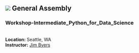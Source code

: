 ## ![](https://ga-dash.s3.amazonaws.com/production/assets/logo-9f88ae6c9c3871690e33280fcf557f33.png)  General Assembly
### Workshop-Intermediate_Python_for_Data_Science
<br><b>Location:</b> Seattle, WA
<br><b/>Instructor:</b> <a href="https://www.linkedin.com/profile/view?id=ADEAAAEai9UBI1CGmAPFMYpURJeL9zvxWX6xBqI">Jim Byers</a>
<br>
<br>
